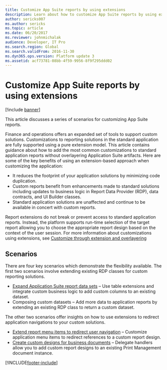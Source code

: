 ```yaml
---
title: Customize App Suite reports by using extensions
description: Learn about how to customize App Suite reports by using extensions through a series of scenarios for customizing App Suite reports.
author: sericks007
ms.author: sericks
ms.topic: article
ms.date: 06/20/2017
ms.reviewer: johnmichalak
audience: Developer, IT Pro
ms.search.region: Global
ms.search.validFrom: 2016-11-30
ms.dyn365.ops.version: Platform update 3
ms.assetid: acf73781-08bb-4f59-9956-8f9f295ddd02
---
```


# Customize App Suite reports by using extensions

[!include [banner](../includes/banner.md)]

This article discusses a series of scenarios for customizing App Suite reports.

Finance and operations offers an expanded set of tools to support custom solutions. Customizations to reporting solutions in the standard application are fully supported using a pure extension model. This article contains guidance about how to add the most common customizations to standard application reports without overlayering Application Suite artifacts. Here are some of the key benefits of using an extension-based approach when customizing the application:

- It reduces the footprint of your application solutions by minimizing code duplication.
- Custom reports benefit from enhancements made to standard solutions including updates to business logic in Report Data Provider (RDP), data contracts, and UI Builder classes.
- Standard application solutions are unaffected and continue to be available in concert with custom reports.

Report extensions do not break or prevent access to standard application reports. Instead, the platform supports run-time selection of the target report allowing you to choose the appropriate report design based on the context of the user session. For more information about customizations using extensions, see [Customize through extension and overlayering](../extensibility/customization-overlayering-extensions.md)

## Scenarios
There are four key scenarios which demonstrate the flexibility available. The first two scenarios involve extending existing RDP classes for custom reporting solutions.

- [Expand Application Suite report data sets](expand-app-suite-report-data-sets.md) – Use table extensions and integrate custom business logic to add custom columns to an existing dataset.
- Composing custom datasets – Add more data to application reports by extending an existing RDP class to return a custom dataset.

The other two scenarios offer insights on how to use extensions to redirect application navigations to your custom solutions.

- [Extend report menu items to redirect user navigation](extend-report-menu-items.md) – Customize application menu items to redirect references to a custom report design.
- [Create custom designs for business documents](custom-designs-business-docs.md) – Delegate handlers allow you to add custom report designs to an existing Print Management document instance.


[!INCLUDE[footer-include](../../../includes/footer-banner.md)]
